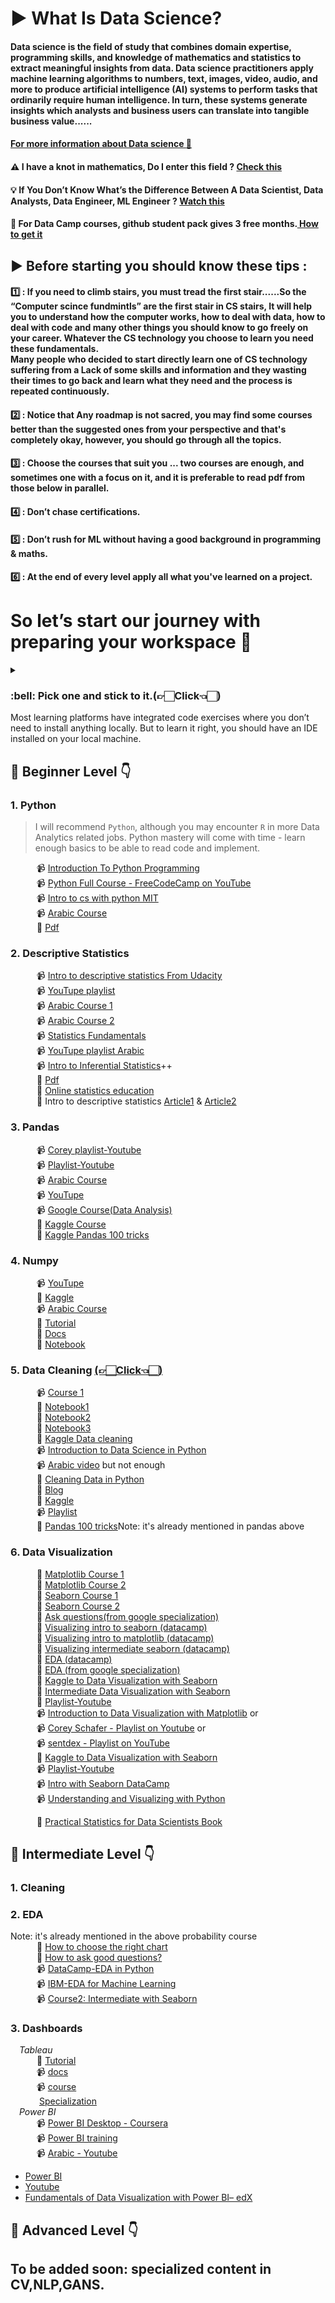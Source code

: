 # ▶ What Is Data Science?

#### Data science is the field of study that combines domain expertise, programming skills, and knowledge of mathematics and statistics to extract meaningful insights from data. Data science practitioners apply machine learning algorithms to numbers, text, images, video, audio, and more to produce artificial intelligence (AI) systems to perform tasks that ordinarily require human intelligence. In turn, these systems generate insights which analysts and business users can translate into tangible business value......

#### [For more information about Data science :movie_camera:](https://youtu.be/X3paOmcrTjQ) 

#### ⚠️ I have a knot in mathematics, Do I enter this field ?    [  Check this]()

#### :bulb: If You Don’t Know What’s the Difference Between A Data Scientist, Data Analysts, Data Engineer, ML Engineer ? [  Watch this](https://youtu.be/SLszG6sSInY) 


#### 📌 For Data Camp courses, github student pack gives 3 free months.</i>[  How to get it](https://youtu.be/owO75M1Xv30) 

## ▶ Before starting you should know these tips :
#### :one:	: **If you need to climb stairs, you must tread the first stair.**.....So the “Computer scince fundmintls” are the first stair in CS stairs, It will help you to understand how the computer works, how to deal with data, how to deal with code and many other things you should know to go freely on your career. Whatever the CS technology you choose to learn you need these fundamentals.<br>Many people who decided to start directly learn one of CS technology suffering from a Lack of some skills and information and they wasting their times to go back and learn what they need and the process is repeated continuously.<br>

#### :two:	: Notice that Any roadmap is not sacred, you may find some courses better than the suggested ones from your perspective and that's completely okay, however, you should go through all the topics.<br>

####  :three:	: Choose the courses that suit you ... two courses are enough, and sometimes one with a focus on it, and it is preferable to read pdf  from those below in parallel.
#### :four: : Don’t chase certifications.
#### :five: : Don’t rush for ML without having a good background in programming & maths.
#### :six:  : At the end of every level apply all what you've learned on a project.


# So let’s start our journey with preparing your workspace 🚀
<details><summary> <h3>:bell: Pick one and stick to it.(👉🏻Click👈🏻)</h3>
</summary>
<br>
  
[Anaconda](https://www.anaconda.com/products/distribution): It’s a tool kit that fulfills all your necessities in writing and running code. From Powershell prompt to Jupyter Notebook and PyCharm, even R Studio (if interested to try R)

![a](https://user-images.githubusercontent.com/92026137/163717819-4689c927-6022-47da-b204-169693bfa397.png)



[Google Colab](https://colab.research.google.com/notebooks/intro.ipynb): It’s like a Jupyter Notebook but in the cloud. You don’t need to install anything locally. All the important libraries are already installed. For example NumPy, Pandas, Matplotlib, and Sci-kit Learn <br />
[PyCharm](https://www.jetbrains.com/): PyCharm is another excellent IDE that enables you to integrate with libraries such as NumPy and Matplotlib, allowing you to work with array viewers and interactive plots. <br />
[Atom](https://atom.io/packages/ide-python): A more advanced Python interface, highly recommended by experts. <br />
[Thonny](https://thonny.org/): Thonny is an IDE for teaching and learning programming. Thonny is equipped with a debugger, and supports code completion, and highlights syntax errors.</details>
Most learning platforms have integrated code exercises where you don’t need to install anything locally. But to learn it right, you should have an IDE installed on your local machine.



## :beginner: Beginner Level 👇


### 1. Python
> I will recommend `Python`, although
you may encounter `R` in more Data Analytics related jobs. Python mastery will
come with time - learn enough basics to be able to read code and implement. <br>

&emsp;&emsp;&emsp;:video_camera: [Introduction To Python Programming](https://www.udacity.com/course/introduction-to-python--ud1110)<br>
&emsp;&emsp;&emsp;:video_camera: [Python Full Course - FreeCodeCamp on YouTube](https://www.youtube.com/watch?v=rfscVS0vtbw)<br>
&emsp;&emsp;&emsp;:video_camera: [Intro to cs with python MIT](https://bit.ly/3hV3rqj)  <br>
&emsp;&emsp;&emsp;:video_camera: [Arabic Course](https://youtube.com/playlist?list=PLuXY3ddo_8nzrO74UeZQVZOb5-wIS6krJ)<br>
&emsp;&emsp;&emsp;:closed_book: [Pdf](https://drive.google.com/file/d/1xhO5X5iGJeottX2dc2gNejQll0sTBgHz/view?usp=drivesdk)<br>

### 2. Descriptive Statistics
&emsp;&emsp;&emsp;:video_camera: [Intro to descriptive statistics From Udacity](https://www.udacity.com/course/intro-to-descriptive-statistics--ud827)<br>
&emsp;&emsp;&emsp;:video_camera: [YouTupe playlist](https://www.youtube.com/playlist?list=PLTNMv857s9WVStKLco6ZBOsfSGXzJ1L0f)<br>
&emsp;&emsp;&emsp;:video_camera: [Arabic Course 1](https://youtu.be/NyCqaxLW3p8)<br>
&emsp;&emsp;&emsp;:video_camera: [Arabic Course 2](https://www.youtube.com/playlist?list=PLu1nnZ4q7vDHfhYtBLjxrAhh5IYX0v4KO)<br>
&emsp;&emsp;&emsp;:video_camera: [Statistics Fundamentals](https://www.youtube.com/playlist?list=PLblh5JKOoLUK0FLuzwntyYI10UQFUhsY9)<br>
&emsp;&emsp;&emsp;:video_camera: [YouTupe playlist Arabic](https://www.youtube.com/watch?v=8wwPwlueoDs&list=PLtsZ69x5q-X_MJj_iwBwpJaLg_C6JGiWW)<br>
&emsp;&emsp;&emsp;:video_camera: [Intro to Inferential Statistics](https://www.udacity.com/course/intro-to-inferential-statistics--ud201)++<br>
&emsp;&emsp;&emsp;:closed_book: [Pdf](https://drive.google.com/file/d/1C4RMwG5HphNAHgYjzif7N_7Eb_w_IDAn/view?usp=sharing)<br>
&emsp;&emsp;&emsp;:closed_book: [Online statistics education](http://onlinestatbook.com/Online_Statistics_Education.pdf)<br>
&emsp;&emsp;&emsp;:closed_book: Intro to descriptive statistics [Article1](https://medium.com/m/global-identity?redirectUrl=https%3A%2F%2Ftowardsdatascience.com%2Fdescriptive-statistics-f2beeaf7a8df) & [Article2](https://medium.com/m/global-identity?redirectUrl=https%3A%2F%2Ftowardsdatascience.com%2Fintro-to-descriptive-statistics-252e9c464ac9)<br>

### 3. Pandas
&emsp;&emsp;&emsp;:video_camera: [Corey playlist-Youtube](https://www.youtube.com/watch?v=ZyhVh-qRZPA&list=PL-osiE80TeTsWmV9i9c58mdDCSskIFdDS)<br>
&emsp;&emsp;&emsp;:video_camera: [Playlist-Youtube](https://www.youtube.com/watch?v=yzIMircGU5I&list=PL5-da3qGB5ICCsgW1MxlZ0Hq8LL5U3u9y&index=1)<br>
&emsp;&emsp;&emsp;:video_camera: [Arabic Course](https://www.youtube.com/watch?v=3ISW655DemU&list=PLvLvlVqNQGHCb2_ygmr1DQOMOv0yXp84F)<br>
&emsp;&emsp;&emsp;:video_camera: [YouTupe](https://www.youtube.com/watch?v=vmEHCJofslg)<br>
&emsp;&emsp;&emsp;:video_camera: [Google Course(Data Analysis)](https://bit.ly/3pR0480) <br>
&emsp;&emsp;&emsp;:closed_book: [Kaggle Course](https://www.kaggle.com/learn/pandas)<br>
&emsp;&emsp;&emsp;:closed_book: [Kaggle Pandas 100 tricks](https://www.kaggle.com/code/shivan118/pandas-100-tricks)<br>

### 4. Numpy 

&emsp;&emsp;&emsp;:video_camera: [YouTupe](https://www.youtube.com/watch?v=QUT1VHiLmmI)<br>
&emsp;&emsp;&emsp;:closed_book: [Kaggle](https://www.kaggle.com/legendadnan/numpy-tutorial-for-beginners-data-science)<br>
&emsp;&emsp;&emsp;:video_camera: [Arabic Course](https://www.youtube.com/watch?v=5-5CrLmf2vk&list=PLIA_seGogbkGDYq-dnVCsELEIq_7HK7Ca)<br>
&emsp;&emsp;&emsp;:closed_book: [Tutorial](http://cs231n.github.io/python-numpy-tutorial/)<br>
&emsp;&emsp;&emsp;:closed_book: [Docs](https://numpy.org/doc/1.18/user/quickstart.html)<br>
&emsp;&emsp;&emsp;:closed_book: [Notebook]()<br>

### 5. Data Cleaning [(👉🏻Click👈🏻)](https://towardsdatascience.com/the-ultimate-guide-to-data-cleaning-3969843991d4)<br> 
&emsp;&emsp;&emsp;:video_camera: [Course 1](https://www.datacamp.com/courses/cleaning-data-in-python)<br>
&emsp;&emsp;&emsp;:closed_book: [Notebook1](https://www.kaggle.com/bandiatindra/telecom-churn-prediction)<br/>
&emsp;&emsp;&emsp;:closed_book: [Notebook2](https://drive.google.com/drive/folders/1OQAEQ8rC4j6oBP7AyDU4bKpPr8sSStJI?fbclid=IwAR2dSrbyoZLM-Wm57yEYy8L8PmpPV9hqXdkNf-pURJC5C5xCz7UJB4YpJ7M)<br/>
&emsp;&emsp;&emsp;:closed_book: [Notebook3](https://www.kaggle.com/ashishg21/data-cleaning-and-some-analysis-shoe-prices)<br>
&emsp;&emsp;&emsp;:closed_book: [Kaggle Data cleaning](https://www.kaggle.com/learn/data-cleaning)<br>
&emsp;&emsp;&emsp;:video_camera: [Introduction to Data Science in Python](https://www.coursera.org/learn/python-data-analysis?specialization=data-science-python)<br/>
&emsp;&emsp;&emsp;:video_camera: [Arabic video](https://www.youtube.com/watch?v=Mrd56i_U6cM) but not enough<br/>
&emsp;&emsp;&emsp;:closed_book: [Cleaning Data in Python](https://learn.datacamp.com/courses/cleaning-data-in-python)<br>
&emsp;&emsp;&emsp;:closed_book: [Blog](https://towardsdatascience.com/the-ultimate-guide-to-data-cleaning-3969843991d4)<br>
&emsp;&emsp;&emsp;:closed_book: [Kaggle](https://www.kaggle.com/learn/data-cleaning)<br>
&emsp;&emsp;&emsp;:video_camera: [Playlist](https://www.youtube.com/watch?v=hl-TGI4550M&list=PL5-da3qGB5IBITZj_dYSFqnd_15JgqwA6)<br>
&emsp;&emsp;&emsp;:closed_book: [Pandas 100 tricks](https://www.kaggle.com/code/shivan118/pandas-100-tricks)Note: it's already mentioned in pandas above<br>

### 6. Data Visualization

&emsp;&emsp;&emsp;:closed_book: [Matplotlib Course 1](https://www.youtube.com/watch?v=zl5qPnqps8M&list=PLeo1K3hjS3uu4Lr8_kro2AqaO6CFYgKOl&index=2) <br>
&emsp;&emsp;&emsp;:closed_book: [Matplotlib Course 2](https://www.youtube.com/watch?v=UUy6_ElQXBY&list=PLtPIclEQf-3dJmAj3IsSRwRoLbX-n3J81)<br>
&emsp;&emsp;&emsp;:closed_book: [Seaborn  Course 1](https://www.youtube.com/watch?v=W-jaYQq1C7Q&list=PLJIOr9Je9wzHT-ptgfelpt2Nyx4VGX_j9)<br>
&emsp;&emsp;&emsp;:closed_book: [Seaborn  Course 2](https://www.youtube.com/watch?v=vaf4ir8eT38&list=PLtPIclEQf-3cG31dxSMZ8KTcDG7zYng1j&index=3)<br>
&emsp;&emsp;&emsp;:closed_book: [Ask questions(from google specialization)](https://bit.ly/3CLwM01) <br> 
&emsp;&emsp;&emsp;:closed_book: [Visualizing intro to seaborn (datacamp)](https://bit.ly/3KprvxE ) <br>
&emsp;&emsp;&emsp;:closed_book: [Visualizing intro to matplotlib (datacamp)](https://bit.ly/3Cz9E4M ) <br>
&emsp;&emsp;&emsp;:closed_book: [Visualizing intermediate seaborn (datacamp)](https://bit.ly/3pWPQmu) <br>
&emsp;&emsp;&emsp;:closed_book: [EDA (datacamp)](https://bit.ly/3KChY6z ) <br>
&emsp;&emsp;&emsp;:closed_book: [EDA (from google specialization)](https://bit.ly/3CzSrrW ) <br>
&emsp;&emsp;&emsp;:closed_book: [Kaggle to Data Visualization with Seaborn](https://www.kaggle.com/learn/data-visualization)<br>
&emsp;&emsp;&emsp;:closed_book: [Intermediate Data Visualization with Seaborn](https://learn.datacamp.com/courses/intermediate-data-visualization-with-seaborn)<br>
&emsp;&emsp;&emsp;:closed_book: [Playlist-Youtube](https://www.youtube.com/watch?v=z7ZINBk8EUk&list=PL998lXKj66MpNd0_XkEXwzTGPxY2jYM2d)<br>
&emsp;&emsp;&emsp;:video_camera: [Introduction to Data Visualization with Matplotlib](https://app.datacamp.com/learn/courses/introduction-to-data-visualization-with-matplotlib?fbclid=IwAR1OrJSdZ2LVD_c1o3d-_1I7Nhq8OZ3pzTu4010E_XWEmMc0KYsTosz8CIU) or<br>
&emsp;&emsp;&emsp;:video_camera: [ Corey Schafer - Playlist on Youtube](https://www.youtube.com/watch?v=UO98lJQ3QGI&list=PL-osiE80TeTvipOqomVEeZ1HRrcEvtZB_) or<br>
&emsp;&emsp;&emsp;:video_camera: [sentdex - Playlist on YouTube](https://www.youtube.com/watch?v=q7Bo_J8x_dw&list=PLQVvvaa0QuDfefDfXb9Yf0la1fPDKluPF)<br>
&emsp;&emsp;&emsp;:closed_book: [Kaggle to Data Visualization with Seaborn](https://www.kaggle.com/learn/data-visualization)<br>
&emsp;&emsp;&emsp;:video_camera: [Playlist-Youtube](https://www.youtube.com/watch?v=z7ZINBk8EUk&list=PL998lXKj66MpNd0_XkEXwzTGPxY2jYM2d)<br>
&emsp;&emsp;&emsp;:video_camera: [Intro with Seaborn DataCamp](https://learn.datacamp.com/courses/introduction-to-data-visualization-with-seaborn)<br>
&emsp;&emsp;&emsp;:video_camera: [Understanding and Visualizing with Python](https://www.coursera.org/learn/understanding-visualization-data)<br>




&emsp;&emsp;&emsp;:closed_book: [Practical Statistics for Data Scientists Book](https://eg1lib.org/book/5524607/1e8e36)<br>


## :beginner: Intermediate Level 👇

### 1. Cleaning







### 2. EDA
Note: it's already mentioned in the above probability course <br>
&emsp;&emsp;&emsp;:closed_book: [How to choose the right chart](https://www.data-to-viz.com/?fbclid=IwAR1dWey6y_7DbHEX6dKdIzlOPfsBhmBbHa0XgDoRWmTHovxfb1QbZCihobk#boxplot)<br>
&emsp;&emsp;&emsp;:closed_book: [How to ask good questions?](https://towardsdatascience.com/how-to-ask-good-questions-be41b517c1b)<br>
&emsp;&emsp;&emsp;:video_camera: [DataCamp-EDA in Python](https://learn.datacamp.com/courses/exploratory-data-analysis-in-python) <br>
&emsp;&emsp;&emsp;:video_camera: [IBM-EDA for Machine Learning](https://www.coursera.org/learn/ibm-exploratory-data-analysis-for-machine-learning) <br>
&emsp;&emsp;&emsp;:video_camera: [Course2: Intermediate with Seaborn
](https://learn.datacamp.com/courses/intermediate-data-visualization-with-seaborn)<br>

### 3. Dashboards
&emsp;*Tableau*<br>
&emsp;&emsp;&emsp;:closed_book: [Tutorial](https://www.datacamp.com/community/tutorials/data-visualisation-tableau)<br>
&emsp;&emsp;&emsp;:video_camera: [docs](https://www.tableau.com/learn/training/20201)<br>
&emsp;&emsp;&emsp;:video_camera: [course](https://learn.datacamp.com/courses/introduction-to-tableau)<br>
&emsp;&emsp;&emsp; [Specialization](https://www.coursera.org/specializations/data-visualization)<br>
&emsp;*Power BI*<br>
&emsp;&emsp;&emsp;:video_camera: [Power BI Desktop - Coursera](https://www.coursera.orghttps://powerbi.microsoft.com/en-us/learning//projects/power-bi-desktop)<br>
&emsp;&emsp;&emsp;:video_camera: [Power BI training](https://powerbi.microsoft.com/en-us/learning/)<br>
&emsp;&emsp;&emsp;:video_camera: [Arabic - Youtube](https://www.youtube.com/watch?v=ykvAWKML9Gk&list=PLof3yw6ZFPFhV75Ptf-5Q88bgUtLOBvOw)<br>
* [Power BI](https://drive.google.com/drive/folders/1gwxJtxsshN0pQHXzLhkl4Syw42Go11-n)<br>
* [Youtube](https://www.youtube.com/watch?v=ykvAWKML9Gk&list=PLof3yw6ZFPFhV75Ptf-5Q88bgUtLOBvOw)<br>
* [Fundamentals of Data Visualization with Power BI– edX](https://www.edx.org/professional-certificate/fundamentals-of-data-visualization-with-power-bi?source=aw&awc=6798_1650600645_00901530d2f2bb27713afc834b13839e&utm_source=aw&utm_medium=affiliate_partner&utm_content=text-link&utm_term=790615_MLTUT)<br>


## :beginner: Advanced Level 👇






## To be added soon: specialized content in CV,NLP,GANS.
